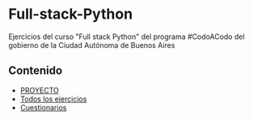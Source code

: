 # Full-stack-Python
Ejercicios del curso "Full stack Python" del programa #CodoACodo del gobierno de la Ciudad Autónoma de Buenos Aires


## Contenido ##
* [PROYECTO](https://github.com/ssofiaavila/Full-stack-Python/tree/main/Proyecto)
* [Todos los ejercicios](https://github.com/ssofiaavila/Full-stack-Python/tree/main/Ejercicios)
* [Cuestionarios](https://github.com/ssofiaavila/Full-stack-Python/tree/main/Cuestionarios)

